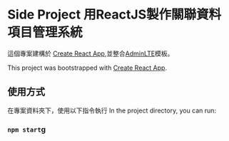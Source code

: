 # Side Project 用ReactJS製作關聯資料項目管理系統

這個專案建構於 [Create React App](https://github.com/facebook/create-react-app),並整合[AdminLTE](https://adminlte.io/)模板。

This project was bootstrapped with [Create React App](https://github.com/facebook/create-react-app).

## 使用方式

在專案資料夾下，使用以下指令執行
In the project directory, you can run:

### `npm start`g